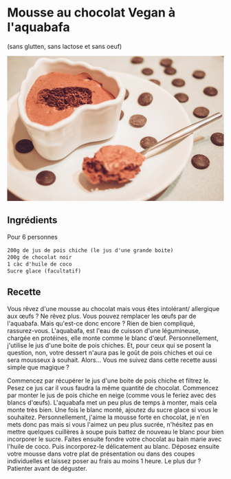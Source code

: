 # Mousse au chocolat Vegan à l'aquabafa
(sans glutten, sans lactose et sans oeuf)  

![](../img/mousse-chocolat-aquabafa3.jpg)

## Ingrédients
Pour 6 personnes

    200g de jus de pois chiche (le jus d'une grande boite)
    200g de chocolat noir
    1 càc d'huile de coco
    Sucre glace (facultatif)

## Recette
Vous rêvez d'une mousse au chocolat mais vous êtes intolérant/ allergique aux œufs ? Ne rêvez plus. Vous pouvez remplacer les œufs par de l'aquabafa. Mais qu'est-ce donc encore ? Rien de bien compliqué, rassurez-vous. L'aquabafa, est l'eau de cuisson d'une légumineuse, chargée en protéines, elle monte comme le blanc d'œuf. Personnellement, j'utilise le jus d'une boite de pois chiches. Et, pour ceux qui se posent la question, non, votre dessert n'aura pas le goût de pois chiches et oui ce sera mousseux à souhait. Alors… Vous me suivez dans cette recette aussi simple que magique ?

Commencez par récupérer le jus d'une boite de pois chiche et filtrez le. Pesez ce jus car il vous faudra la même quantité de chocolat.
Commencez par monter le jus de pois chiche en neige (comme vous le feriez avec des blancs d'œufs). L'aquabafa met un peu plus de temps à monter, mais cela monte très bien. Une fois le blanc monté, ajoutez du sucre glace si vous le souhaitez. Personnellement, j'aime la mousse forte en chocolat, je n'en mets donc pas mais si vous l'aimez un peu plus sucrée, n'hésitez pas en mettre quelques cuillères à soupe puis battez de nouveau le blanc pour bien incorporer le sucre.
Faites ensuite fondre votre chocolat au bain marie avec l'huile de coco. Puis incorporez-le délicatement au blanc. Déposez ensuite votre mousse dans votre plat de présentation ou dans des coupes individuelles et laissez poser au frais au moins 1 heure.
Le plus dur ? Patienter avant de déguster.
